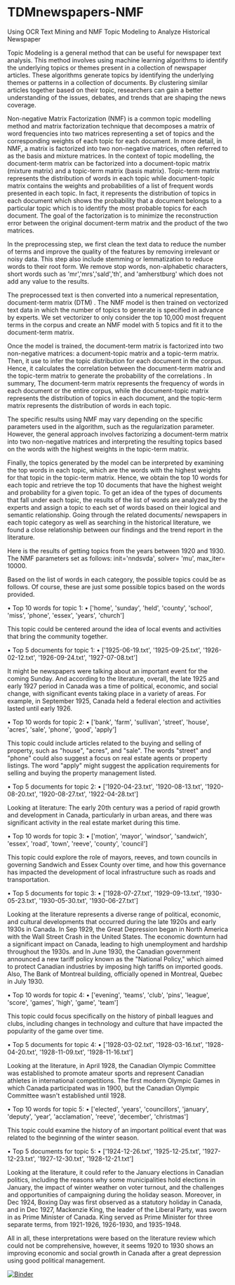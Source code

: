 # TDMnewspapers-NMF
Using OCR Text Mining and NMF Topic Modeling to Analyze Historical Newspaper

Topic Modeling is a general method that can be useful for newspaper text analysis. This method involves using machine learning algorithms to identify the underlying topics or themes present in a collection of newspaper articles. These algorithms generate topics by identifying the underlying themes or patterns in a collection of documents. By clustering similar articles together based on their topic, researchers can gain a better understanding of the issues, debates, and trends that are shaping the news coverage.

Non-negative Matrix Factorization (NMF) is a common topic modelling method and matrix factorization technique that decomposes a matrix of word frequencies into two matrices representing a set of topics and the corresponding weights of each topic for each document. In more detail, in NMF, a matrix is factorized into two non-negative matrices, often referred to as the basis and mixture matrices. In the context of topic modelling, the document-term matrix can be factorized into a document-topic matrix (mixture matrix) and a topic-term matrix (basis matrix). Topic-term matrix represents the distribution of words in each topic while document-topic matrix contains the weights and probabilities of a list of frequent words presented in each topic. In fact, it represents the distribution of topics in each document which shows the probability that a document belongs to a particular topic which is to identify the most probable topics for each document. The goal of the factorization is to minimize the reconstruction error between the original document-term matrix and the product of the two matrices. 

In the preprocessing step, we first clean the text data to reduce the number of terms and improve the quality of the features by removing irrelevant or noisy data. This step also include stemming or lemmatization to reduce words to their root form. We remove stop words, non-alphabetic characters, short words such as 'mr','mrs','sald','th', and 'amherstburg' which does not add any value to the results. 

The preprocessed text is then converted into a numerical representation, document-term matrix (DTM) . The NMF model is then trained on vectorized text data in which the number of topics to generate is specified in advance by experts. We set vectorizer to only consider the top 10,000 most frequent terms in the corpus and create an NMF model with 5 topics and fit it to the document-term matrix. 

Once the model is trained, the document-term matrix is factorized into two non-negative matrices: a document-topic matrix and a topic-term matrix. Then, it use to infer the topic distribution for each document in the corpus. Hence, it calculates the correlation between the document-term matrix and the topic-term matrix to generate the probability of the correlations . In summary, The document-term matrix represents the frequency of words in each document or the entire corpus, while the document-topic matrix represents the distribution of topics in each document, and the topic-term matrix represents the distribution of words in each topic. 

The specific results using NMF may vary depending on the specific parameters used in the algorithm, such as the regularization parameter. However, the general approach involves factorizing a document-term matrix into two non-negative matrices and interpreting the resulting topics based on the words with the highest weights in the topic-term matrix. 

Finally, the topics generated by the model can be interpreted by examining the top words in each topic, which are the words with the highest weights for that topic in the topic-term matrix. Hence, we obtain the top 10 words for each topic and retrieve the top 10 documents that have the highest weight and probability for a given topic. To get an idea of the types of documents that fall under each topic, the results of the list of words are analyzed by the experts and assign a topic to each set of words based on their logical and semantic relationship. Going through the related documents/ newspapers in each topic category as well as searching in the historical literature, we found a close relationship between our findings and the trend report in the literature.

Here is the results of getting topics from the years between 1920 and 1930. The NMF parameters set as follows: init='nndsvda', solver= 'mu', max_iter= 10000. 

Based on the list of words in each category, the possible topics could be as follows. Of course, these are just some possible topics based on the words provided.

•	Top 10 words for topic 1: 
•	['home', 'sunday', 'held', 'county', 'school', 'miss', 'phone', 'essex', 'years', 'church'] 

This topic could be centered around the idea of local events and activities that bring the community together. 

•	Top 5 documents for topic 1:
•	['1925-06-19.txt', '1925-09-25.txt', '1926-02-12.txt', '1926-09-24.txt', '1927-07-08.txt']

It might be newspapers were talking about an important event for the coming Sunday. And according to the literature, overall, the late 1925 and early 1927 period in Canada was a time of political, economic, and social change, with significant events taking place in a variety of areas. For example, in September 1925, Canada held a federal election and activities lasted until early 1926.  




•	Top 10 words for topic 2:
•	['bank', 'farm', 'sullivan', 'street', 'house', 'acres', 'sale', 'phone', 'good', 'apply']

This topic could include articles related to the buying and selling of property, such as "house", "acres", and "sale". The words "street" and "phone" could also suggest a focus on real estate agents or property listings. The word "apply" might suggest the application requirements for selling and buying the property management listed.

•	Top 5 documents for topic 2:
•	['1920-04-23.txt', '1920-08-13.txt', '1920-08-20.txt', '1920-08-27.txt', '1922-04-28.txt']

Looking at literature: 
The early 20th century was a period of rapid growth and development in Canada, particularly in urban areas, and there was significant activity in the real estate market during this time.


•	Top 10 words for topic 3:
•	['motion', 'mayor', 'windsor', 'sandwich', 'essex', 'road', 'town', 'reeve', 'county', 'council']

This topic could explore the role of mayors, reeves, and town councils in governing Sandwich and Essex County over time, and how this governance has impacted the development of local infrastructure such as roads and transportation.

•	Top 5 documents for topic 3:
•	['1928-07-27.txt', '1929-09-13.txt', '1930-05-23.txt', '1930-05-30.txt', '1930-06-27.txt']

Looking at the literature represents a diverse range of political, economic, and cultural developments that occurred during the late 1920s and early 1930s in Canada.
In Sep 1929, the Great Depression began in North America with the Wall Street Crash in the United States. The economic downturn had a significant impact on Canada, leading to high unemployment and hardship throughout the 1930s. and In June 1930, the Canadian government announced a new tariff policy known as the "National Policy," which aimed to protect Canadian industries by imposing high tariffs on imported goods. Also, The Bank of Montreal building, officially opened in Montreal, Quebec in July 1930.


•	Top 10 words for topic 4:
•	['evening', 'teams', 'club', 'pins', 'league', 'score', 'games', 'high', 'game', 'team']

This topic could focus specifically on the history of pinball leagues and clubs, including changes in technology and culture that have impacted the popularity of the game over time.

•	Top 5 documents for topic 4:
•	['1928-03-02.txt', '1928-03-16.txt', '1928-04-20.txt', '1928-11-09.txt', '1928-11-16.txt']

Looking at the literature, in April 1928, the Canadian Olympic Committee was established to promote amateur sports and represent Canadian athletes in international competitions. The first modern Olympic Games in which Canada participated was in 1900, but the Canadian Olympic Committee wasn't established until 1928.


•	Top 10 words for topic 5:
•	['elected', 'years', 'councillors', 'january', 'deputy', 'year', 'acclamation', 'reeve', 'december', 'christmas']

This topic could examine the history of an important political event that was related to the beginning of the winter season. 

•	Top 5 documents for topic 5:
•	['1924-12-26.txt', '1925-12-25.txt', '1927-12-23.txt', '1927-12-30.txt', '1928-12-21.txt']

Looking at the literature, it could refer to the January elections in Canadian politics, including the reasons why some municipalities hold elections in January, the impact of winter weather on voter turnout, and the challenges and opportunities of campaigning during the holiday season. 
Moreover, in Dec 1924, Boxing Day was first observed as a statutory holiday in Canada, and in Dec 1927, Mackenzie King, the leader of the Liberal Party, was sworn in as Prime Minister of Canada. King served as Prime Minister for three separate terms, from 1921-1926, 1926-1930, and 1935-1948. 


All in all, these interpretations were based on the literature review which could not be comprehensive, however, it seems 1920 to 1930 shows an improving economic and social growth in Canada after a great depression using good political management. 


[![Binder](https://mybinder.org/badge_logo.svg)](https://mybinder.org/v2/gh/vasighiz/TDMnewspapers-NMF/master?labpath=newspaper_mining_NMF.ipynb)
